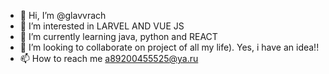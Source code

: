 - 👋 Hi, I’m @glavvrach
- 👀 I’m interested in LARVEL AND VUE JS
- 🌱 I’m currently learning java, python and REACT
- 💞️ I’m looking to collaborate on project of all my life). Yes, i have an idea!!
- 📫 How to reach me a89200455525@ya.ru

<!---
glavvrach/glavvrach is a ✨ special ✨ repository because its `README.md` (this file) appears on your GitHub profile.
You can click the Preview link to take a look at your changes.
--->
